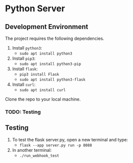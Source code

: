 # Python Server

## Development Environment

The project requires the following dependencies.

1. Install `python3`:
    - `sudo apt install python3`
2. Install `pip3`:
    - `sudo apt install python3-pip`
3. Install `flask`:
    - `pip3 install Flask`
    - `sudo apt install python3-flask`
4. Install `curl`:
    - `sudo apt install curl`

Clone the repo to your local machine.

### TODO: Testing
## Testing

1. To test the flask server.py, open a new terminal and type:
    - `flask --app server.py run -p 8088`
2. In another terminal:
    - `./run_webhook_test`
